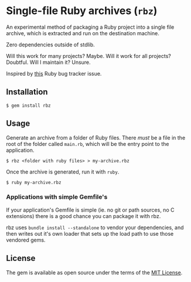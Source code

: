 # Single-file Ruby archives (`rbz`)

An experimental method of packaging a Ruby project into a single file archive,
which is extracted and run on the destination machine.

Zero dependencies outside of stdlib.

Will this work for many projects? Maybe. Will it work for all projects? Doubtful.
Will I maintain it? Unsure.

Inspired by [this][1] Ruby bug tracker issue.

## Installation

    $ gem install rbz

## Usage

Generate an archive from a folder of Ruby files. There *must* be a file in the
root of the folder called `main.rb`, which will be the entry point to the application.

    $ rbz <folder with ruby files> > my-archive.rbz

Once the archive is generated, run it with `ruby`.

    $ ruby my-archive.rbz

### Applications with simple Gemfile's

If your application's Gemfile is simple (ie. no git or path sources, no C extensions)
there is a good chance you can package it with rbz.

rbz uses `bundle install --standalone` to vendor your dependencies, and then writes
out it's own loader that sets up the load path to use those vendored gems.

## License

The gem is available as open source under the terms of the [MIT License](http://opensource.org/licenses/MIT).

[1]: https://bugs.ruby-lang.org/issues/11028
